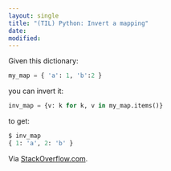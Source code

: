 ```yaml
---
layout: single
title: "(TIL) Python: Invert a mapping"
date:
modified:
---
```


Given this dictionary:

```python
my_map = { 'a': 1, 'b':2 }
```

you can invert it:

```python
inv_map = {v: k for k, v in my_map.items()}
```

to get:

```python
$ inv_map
{ 1: 'a', 2: 'b' }
```

Via [StackOverflow.com](https://stackoverflow.com/q/483666/1257318).
